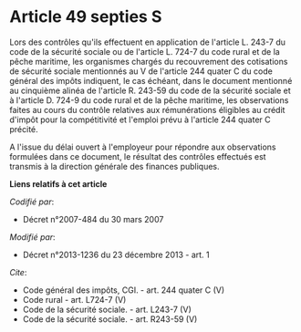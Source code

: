 # Article 49 septies S

Lors des contrôles qu'ils effectuent en application de l'article L. 243-7 du code de la sécurité sociale ou de l'article L.
724-7 du code rural et de la pêche maritime, les organismes chargés du recouvrement des cotisations de sécurité sociale
mentionnés au V de l'article 244 quater C du code général des impôts indiquent, le cas échéant, dans le document mentionné au
cinquième alinéa de l'article R. 243-59 du code de la sécurité sociale et à l'article D. 724-9 du code rural et de la pêche
maritime, les observations faites au cours du contrôle relatives aux rémunérations éligibles au crédit d'impôt pour la
compétitivité et l'emploi prévu à l'article 244 quater C précité. 

A l'issue du délai ouvert à l'employeur pour répondre aux observations formulées dans ce document, le résultat des contrôles
effectués est transmis à la direction générale des finances publiques.

**Liens relatifs à cet article**

_Codifié par_:

  - Décret n°2007-484 du 30 mars 2007

_Modifié par_:

  - Décret n°2013-1236 du 23 décembre 2013 - art. 1

_Cite_:

  - Code général des impôts, CGI. - art. 244 quater C (V)
  - Code rural - art. L724-7 (V)
  - Code de la sécurité sociale. - art. L243-7 (V)
  - Code de la sécurité sociale. - art. R243-59 (V)
